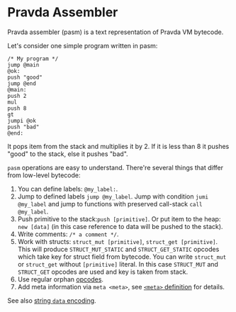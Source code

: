 # Pravda Assembler

Pravda assembler (pasm) is a text representation of Pravda VM bytecode.
 
Let's consider one simple program written in pasm:

```
/* My program */
jump @main
@ok:
push "good"
jump @end
@main:
push 2
mul
push 8
gt
jumpi @ok
push "bad"
@end:
```

It pops item from the stack and multiplies it by 2. If it is less than 8 it pushes "good" to the stack, else it pushes "bad".

`pasm` operations are easy to understand. There're several things that differ from low-level bytecode: 

1. You can define labels: `@my_label:`.
2. Jump to defined labels `jump @my_label`. Jump with condition `jumi @my_label` and jump to functions with preserved call-stack `call @my_label`.
3. Push primitive to the stack:`push [primitive]`. Or put item to the heap: `new [data]` (in this case reference to data will be pushed to the stack).
4. Write comments: `/* a comment */`.
5. Work with structs: `struct_mut [primitive]`, `struct_get [primitive]`. This will produce `STRUCT_MUT_STATIC` and `STRUCT_GET_STATIC` opcodes which take key for struct field from bytecode. You can write `struct_mut` or `struct_get` without `[primitive]` literal. In this case `STRUCT_MUT` and `STRUCT_GET` opcodes are used and key is taken from stack.
6. Use regular orphan [opcodes](opcodes.md).
7. Add meta information via `meta <meta>`, see [`<meta>` definition](meta.md) for details. 

See also [string `data` encoding](data.md).